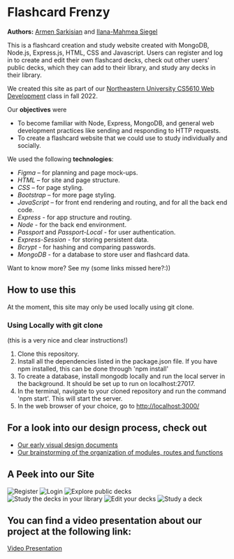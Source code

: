 # Flashcard Frenzy

**Authors:** [Armen Sarkisian](https://github.com/arm2349) and [Ilana-Mahmea Siegel](https://github.com/m-siegel/)

This is a flashcard creation and study website created with MongoDB, Node.js, Express.js, HTML, CSS and Javascript.
Users can register and log in to create and edit their own flashcard decks, check out other users' public decks, which they can add to their library, and study any decks in their library.

We created this site as part of our [Northeastern University CS5610 Web Development](https://johnguerra.co/classes/webDevelopment_fall_2022/) class in fall 2022.

Our **objectives** were

- To become familiar with Node, Express, MongoDB, and general web development practices like sending and responding to HTTP requests.
- To create a flashcard website that we could use to study individually and socially.

We used the following **technologies**:

- _Figma_ – for planning and page mock-ups.
- _HTML_ – for site and page structure.
- _CSS_ – for page styling.
- _Bootstrap_ – for more page styling.
- _JavaScript_ – for front end rendering and routing, and for all the back end code.
- _Express_ - for app structure and routing.
- _Node_ - for the back end environment.
- _Passport_ and _Passport-Local_ - for user authentication.
- _Express-Session_ - for storing persistent data.
- _Bcrypt_ - for hashing and comparing passwords.
- _MongoDB_ - for a database to store user and flashcard data.

Want to know more? See my (some links missed here?:))

## How to use this

At the moment, this site may only be used locally using git clone.

### Using Locally with git clone
(this is a very nice and clear instructions!)

1. Clone this repository.
2. Install all the dependencies listed in the package.json file. If you have npm installed, this can be done through 'npm install'
3. To create a database, install mongodb locally and run the local server in the background. It should be set up to run on localhost:27017.
4. In the terminal, navigate to your cloned repository and run the command 'npm start'. This will start the server.
5. In the web browser of your choice, go to [http://localhost:3000/](http://localhost:3000/)

## For a look into our design process, check out
- [Our early visual design documents](https://drive.google.com/file/d/1HmAm91xn3q6zwJUTtpU_qo1F2rrK3mAL/view?usp=sharing)
- [Our brainstorming of the organization of modules, routes and functions](https://drive.google.com/file/d/1pVqPjIFLGXW6LBXxO3TMZGAiOlnAKDpG/view?usp=sharing)

## A Peek into our Site
![Register](https://github.com/m-siegel/flashcardFrenzy/blob/5b0ec28493ac15893fa8e7b411d49e7f54460f42/register.png)
![Login](https://github.com/m-siegel/flashcardFrenzy/blob/5b0ec28493ac15893fa8e7b411d49e7f54460f42/login.png)
![Explore public decks](https://github.com/m-siegel/flashcardFrenzy/blob/ce4669850962c20c295c6a63168d0b963ef51e98/explore.png)
![Study the decks in your library](https://github.com/m-siegel/flashcardFrenzy/blob/5b0ec28493ac15893fa8e7b411d49e7f54460f42/library.png)
![Edit your decks](https://github.com/m-siegel/flashcardFrenzy/blob/5b0ec28493ac15893fa8e7b411d49e7f54460f42/settings.png)
![Study a deck](https://github.com/m-siegel/flashcardFrenzy/blob/5b0ec28493ac15893fa8e7b411d49e7f54460f42/study.png)

## You can find a video presentation about our project at the following link:

[Video Presentation](https://drive.google.com/file/d/1nEKVbl24e2O_HtKEFciURqSwYmDL-5Ai/view?usp=share_link)
